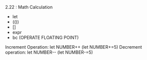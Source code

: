 2.22 : Math Calculation

- let
- (())
- []
- expr
- bc (OPERATE FLOATING POINT)

Increment Operation:
let NUMBER++ (let NUMBER+=5)
Decrement operation:
let NUMBER-- (let NUMBER-=5)